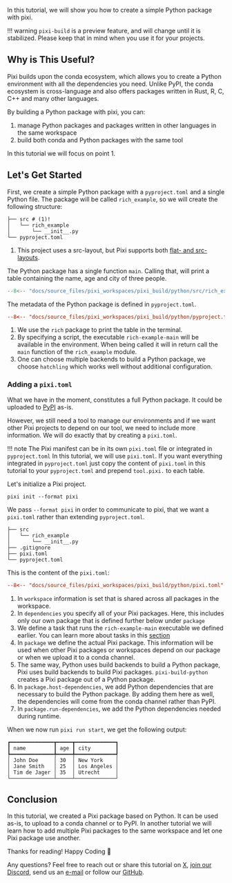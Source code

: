 In this tutorial, we will show you how to create a simple Python package with pixi.

!!! warning
    `pixi-build` is a preview feature, and will change until it is stabilized.
    Please keep that in mind when you use it for your projects.

## Why is This Useful?

Pixi builds upon the conda ecosystem, which allows you to create a Python environment with all the dependencies you need.
Unlike PyPI, the conda ecosystem is cross-language and also offers packages written in Rust, R, C, C++ and many other languages.

By building a Python package with pixi, you can:

1. manage Python packages and packages written in other languages in the same workspace
2. build both conda and Python packages with the same tool

In this tutorial we will focus on point 1.

## Let's Get Started

First, we create a simple Python package with a `pyproject.toml` and a single Python file.
The package will be called `rich_example`, so we will create the following structure:

```shell
├── src # (1)!
│   └── rich_example
│       └── __init__.py
└── pyproject.toml
```

1. This project uses a src-layout, but Pixi supports both [flat- and src-layouts](https://packaging.python.org/en/latest/discussions/src-layout-vs-flat-layout/#src-layout-vs-flat-layout).


The Python package has a single function `main`.
Calling that, will print a table containing the name, age and city of three people.

```py title="src/rich_example/__init__.py"
--8<-- "docs/source_files/pixi_workspaces/pixi_build/python/src/rich_example/__init__.py"
```


The metadata of the Python package is defined in `pyproject.toml`.

```toml title="pyproject.toml"
--8<-- "docs/source_files/pixi_workspaces/pixi_build/python/pyproject.toml"
```

1. We use the `rich` package to print the table in the terminal.
2. By specifying a script, the executable `rich-example-main` will be available in the environment. When being called it will in return call the `main` function of the `rich_example` module.
3. One can choose multiple backends to build a Python package, we choose `hatchling` which works well without additional configuration.


### Adding a `pixi.toml`

What we have in the moment, constitutes a full Python package.
It could be uploaded to [PyPI](https://pypi.org/) as-is.

However, we still need a tool to manage our environments and if we want other Pixi projects to depend on our tool, we need to include more information.
We will do exactly that by creating a `pixi.toml`.

!!! note
    The Pixi manifest can be in its own `pixi.toml` file or integrated in `pyproject.toml`
    In this tutorial, we will use `pixi.toml`.
    If you want everything integrated in `pyproject.toml` just copy the content of `pixi.toml` in this tutorial to your `pyproject.toml` and prepend `tool.pixi.` to each table.

Let's initialize a Pixi project.

```
pixi init --format pixi
```

We pass `--format pixi` in order to communicate to pixi, that we want a `pixi.toml` rather than extending `pyproject.toml`.


```shell
├── src
│   └── rich_example
│       └── __init__.py
├── .gitignore
├── pixi.toml
└── pyproject.toml
```

This is the content of the `pixi.toml`:

```toml title="pixi.toml"
--8<-- "docs/source_files/pixi_workspaces/pixi_build/python/pixi.toml"
```

1. In `workspace` information is set that is shared across all packages in the workspace.
2. In `dependencies` you specify all of your Pixi packages. Here, this includes only our own package that is defined further below under `package`
3. We define a task that runs the `rich-example-main` executable we defined earlier. You can learn more about tasks in this [section](../workspace/advanced_tasks.md)
4. In `package` we define the actual Pixi package. This information will be used when other Pixi packages or workspaces depend on our package or when we upload it to a conda channel.
5. The same way, Python uses build backends to build a Python package, Pixi uses build backends to build Pixi packages. `pixi-build-python` creates a Pixi package out of a Python package.
6. In `package.host-dependencies`, we add Python dependencies that are necessary to build the Python package. By adding them here as well, the dependencies will come from the conda channel rather than PyPI.
7. In `package.run-dependencies`, we add the Python dependencies needed during runtime.


When we now run `pixi run start`, we get the following output:

```
┏━━━━━━━━━━━━━━┳━━━━━┳━━━━━━━━━━━━━┓
┃ name         ┃ age ┃ city        ┃
┡━━━━━━━━━━━━━━╇━━━━━╇━━━━━━━━━━━━━┩
│ John Doe     │ 30  │ New York    │
│ Jane Smith   │ 25  │ Los Angeles │
│ Tim de Jager │ 35  │ Utrecht     │
└──────────────┴─────┴─────────────┘
```

## Conclusion

In this tutorial, we created a Pixi package based on Python.
It can be used as-is, to upload to a conda channel or to PyPI.
In another tutorial we will learn how to add multiple Pixi packages to the same workspace and let one Pixi package use another.

Thanks for reading! Happy Coding 🚀

Any questions? Feel free to reach out or share this tutorial on [X](https://twitter.com/prefix_dev), [join our Discord](https://discord.gg/kKV8ZxyzY4), send us an [e-mail](mailto:hi@prefix.dev) or follow our [GitHub](https://github.com/prefix-dev).
